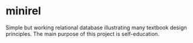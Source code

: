 minirel
=======

Simple but working relational database illustrating many textbook design principles. The main purpose of this project is self-education.